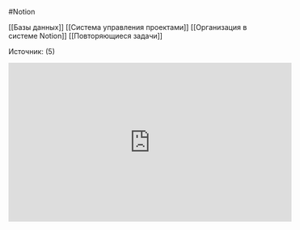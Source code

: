 #Notion 

[[Базы данных]]
[[Система управления проектами]]
[[Организация в системе Notion]]
[[Повторяющиеся задачи]]

Источник: (5)

<iframe width="560" height="315" src="https://www.youtube.com/embed/rdsdANRCo1w" title="YouTube video player" frameborder="0" allow="accelerometer; autoplay; clipboard-write; encrypted-media; gyroscope; picture-in-picture" allowfullscreen></iframe>

